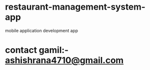# restaurant-management-system-app
mobile application development app
# contact gamil:- ashishrana4710@gmail.com
